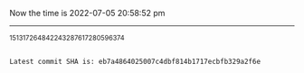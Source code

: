 Now the time is 2022-07-05 20:58:52 pm

---

<small>151317264842243287617280596374</small>

```txt

Latest commit SHA is: eb7a4864025007c4dbf814b1717ecbfb329a2f6e
```
